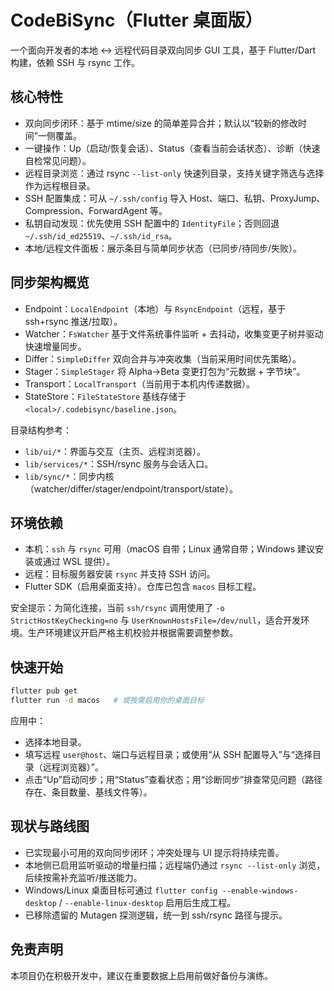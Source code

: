# CodeBiSync（Flutter 桌面版）

一个面向开发者的本地 ↔ 远程代码目录双向同步 GUI 工具，基于 Flutter/Dart 构建，依赖 SSH 与 rsync 工作。

## 核心特性

- 双向同步闭环：基于 mtime/size 的简单差异合并；默认以“较新的修改时间”一侧覆盖。
- 一键操作：Up（启动/恢复会话）、Status（查看当前会话状态）、诊断（快速自检常见问题）。
- 远程目录浏览：通过 rsync `--list-only` 快速列目录，支持关键字筛选与选择作为远程根目录。
- SSH 配置集成：可从 `~/.ssh/config` 导入 Host、端口、私钥、ProxyJump、Compression、ForwardAgent 等。
- 私钥自动发现：优先使用 SSH 配置中的 `IdentityFile`；否则回退 `~/.ssh/id_ed25519`、`~/.ssh/id_rsa`。
- 本地/远程文件面板：展示条目与简单同步状态（已同步/待同步/失败）。

## 同步架构概览

- Endpoint：`LocalEndpoint`（本地）与 `RsyncEndpoint`（远程，基于 ssh+rsync 推送/拉取）。
- Watcher：`FsWatcher` 基于文件系统事件监听 + 去抖动，收集变更子树并驱动快速增量同步。
- Differ：`SimpleDiffer` 双向合并与冲突收集（当前采用时间优先策略）。
- Stager：`SimpleStager` 将 Alpha→Beta 变更打包为“元数据 + 字节块”。
- Transport：`LocalTransport`（当前用于本机内传递数据）。
- StateStore：`FileStateStore` 基线存储于 `<local>/.codebisync/baseline.json`。

目录结构参考：

- `lib/ui/*`：界面与交互（主页、远程浏览器）。
- `lib/services/*`：SSH/rsync 服务与会话入口。
- `lib/sync/*`：同步内核（watcher/differ/stager/endpoint/transport/state）。

## 环境依赖

- 本机：`ssh` 与 `rsync` 可用（macOS 自带；Linux 通常自带；Windows 建议安装或通过 WSL 提供）。
- 远程：目标服务器安装 `rsync` 并支持 SSH 访问。
- Flutter SDK（启用桌面支持）。仓库已包含 `macos` 目标工程。

安全提示：为简化连接，当前 `ssh/rsync` 调用使用了 `-o StrictHostKeyChecking=no` 与 `UserKnownHostsFile=/dev/null`，适合开发环境。生产环境建议开启严格主机校验并根据需要调整参数。

## 快速开始

```bash
flutter pub get
flutter run -d macos   # 或按需启用你的桌面目标
```

应用中：

- 选择本地目录。
- 填写远程 `user@host`、端口与远程目录；或使用“从 SSH 配置导入”与“选择目录（远程浏览器）”。
- 点击“Up”启动同步；用“Status”查看状态；用“诊断同步”排查常见问题（路径存在、条目数量、基线文件等）。

## 现状与路线图

- 已实现最小可用的双向同步闭环；冲突处理与 UI 提示将持续完善。
- 本地侧已启用监听驱动的增量扫描；远程端仍通过 `rsync --list-only` 浏览，后续按需补充监听/推送能力。
- Windows/Linux 桌面目标可通过 `flutter config --enable-windows-desktop` / `--enable-linux-desktop` 启用后生成工程。
- 已移除遗留的 Mutagen 探测逻辑，统一到 ssh/rsync 路径与提示。

## 免责声明

本项目仍在积极开发中，建议在重要数据上启用前做好备份与演练。
